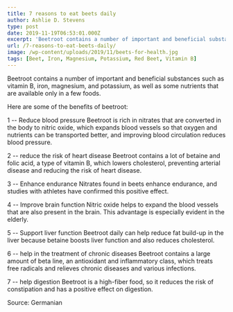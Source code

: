 ```yaml
---
title: 7 reasons to eat beets daily
author: Ashlie D. Stevens
type: post
date: 2019-11-19T06:53:01.000Z
excerpt: 'Beetroot contains a number of important and beneficial substances such as vitamin B, iron, magnesium, and potassium, as well as some nutrients that are available only in a few foods.'
url: /7-reasons-to-eat-beets-daily/
image: /wp-content/uploads/2019/11/beets-for-health.jpg
tags: [Beet, Iron, Magnesium, Potassium, Red Beet, Vitamin B]
---
```


Beetroot contains a number of important and beneficial substances such as vitamin B, iron, magnesium, and potassium, as well as some nutrients that are available only in a few foods.

Here are some of the benefits of beetroot:

1 -- Reduce blood pressure
Beetroot is rich in nitrates that are converted in the body to nitric oxide, which expands blood vessels so that oxygen and nutrients can be transported better, and improving blood circulation reduces blood pressure.

2 -- reduce the risk of heart disease
Beetroot contains a lot of betaine and folic acid, a type of vitamin B, which lowers cholesterol, preventing arterial disease and reducing the risk of heart disease.

3 -- Enhance endurance
Nitrates found in beets enhance endurance, and studies with athletes have confirmed this positive effect.

4 -- Improve brain function
Nitric oxide helps to expand the blood vessels that are also present in the brain. This advantage is especially evident in the elderly.

5 -- Support liver function
Beetroot daily can help reduce fat build-up in the liver because betaine boosts liver function and also reduces cholesterol.

6 -- help in the treatment of chronic diseases
Beetroot contains a large amount of beta line, an antioxidant and inflammatory class, which treats free radicals and relieves chronic diseases and various infections.

7 -- help digestion
Beetroot is a high-fiber food, so it reduces the risk of constipation and has a positive effect on digestion.

Source: Germanian
